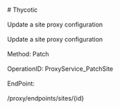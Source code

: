 <br>#     Thycotic</br>
<br>Update a site proxy configuration</br>
<br>Update a site proxy configuration</br>
<br>Method: Patch</br>
<br>OperationID: ProxyService_PatchSite</br>
<br>EndPoint:</br>
<br>/proxy/endpoints/sites/{id}</br>
